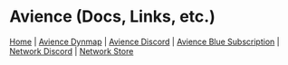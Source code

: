 # Avience (Docs, Links, etc.)

[Home](https://github.com/mnfu/AvienceDocs/wiki) | [Avience Dynmap](http://map.avience.co.uk:8123) | [Avience Discord](https://discord.gg/t6qhTsT) | [Avience Blue Subscription](https://discord.com/channels/216964456452849664/role-subscriptions) | [Network Discord](https://discord.gg/3HKdGvNaqR) | [Network Store](https://jaystechvault.craftingstore.net/category/234313)
